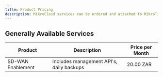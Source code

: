 ```yaml
---
title: Product Pricing
description: MikroCloud services can be ordered and attached to MikroTik routers on an à la carte basis. Billing is calculated on an hourly basis.
---
```


## Generally Available Services

| Product | Description | Price per Month |
|---------|-------------|-----------------|
| SD-WAN Enablement | Includes management API's, daily backups | 20.00 ZAR |
